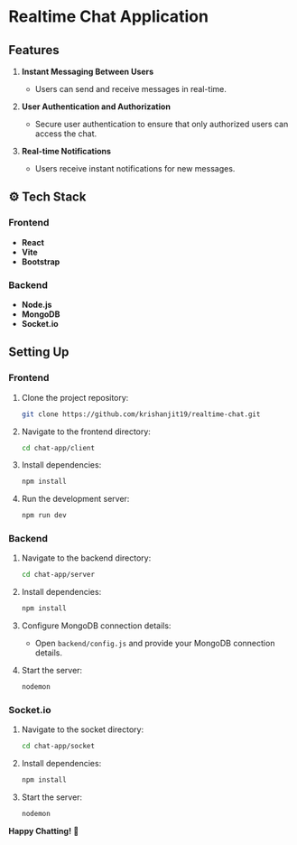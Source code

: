 # Realtime Chat Application

## Features
1. **Instant Messaging Between Users**
   - Users can send and receive messages in real-time.

2. **User Authentication and Authorization**
   - Secure user authentication to ensure that only authorized users can access the chat.

3. **Real-time Notifications**
   - Users receive instant notifications for new messages.

## ⚙️ Tech Stack

### Frontend
- **React**
- **Vite**
- **Bootstrap**

### Backend
- **Node.js**
- **MongoDB**
- **Socket.io**

## Setting Up

### Frontend
1. Clone the project repository:
   ```bash
   git clone https://github.com/krishanjit19/realtime-chat.git
   ```

2. Navigate to the frontend directory:
   ```bash
   cd chat-app/client
   ```

3. Install dependencies:
   ```bash
   npm install
   ```

4. Run the development server:
   ```bash
   npm run dev
   ```

### Backend
1. Navigate to the backend directory:
   ```bash
   cd chat-app/server
   ```

2. Install dependencies:
   ```bash
   npm install
   ```

3. Configure MongoDB connection details:
   - Open `backend/config.js` and provide your MongoDB connection details.

4. Start the server:
   ```bash
   nodemon
   ```

### Socket.io
1. Navigate to the socket directory:
   ```bash
   cd chat-app/socket
   ```

2. Install dependencies:
   ```bash
   npm install
   ```
   
3. Start the server:
   ```bash
   nodemon
   ```


**Happy Chatting!** 🚀

